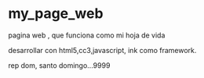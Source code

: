 # my_page_web
pagina web , que funciona como mi hoja de vida

desarrollar con html5,cc3,javascript, ink como framework.

rep dom, santo domingo...9999
